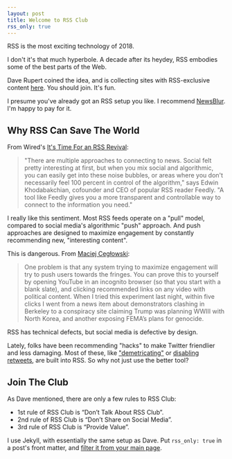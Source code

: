 ```yaml
---
layout: post
title: Welcome to RSS Club
rss_only: true
---
```


RSS is the most exciting technology of 2018.

I don't it's that much hyperbole. A decade after its heydey, RSS embodies some of the best parts of the Web.

Dave Rupert coined the idea, and is collecting sites with RSS-exclusive content [here](https://web.archive.org/web/20200717161202/https://daverupert.com/rss-club/). You should join. It's fun.

I presume you've already got an RSS setup you like. I recommend [NewsBlur](https://newsblur.com/). I'm happy to pay for it.

## Why RSS Can Save The World

From Wired's [It's Time For an RSS Revival](https://www.wired.com/story/rss-readers-feedly-inoreader-old-reader/):

> "There are multiple approaches to connecting to news. Social felt pretty interesting at first, but when you mix social and algorithmic, you can easily get into these noise bubbles, or areas where you don't necessarily feel 100 percent in control of the algorithm," says Edwin Khodabakchian, cofounder and CEO of popular RSS reader Feedly. "A tool like Feedly gives you a more transparent and controllable way to connect to the information you need."

I really like this sentiment. Most RSS feeds operate on a "pull" model, compared to social media's algorithmic "push" approach. And push approaches are designed to maximize engagement by constantly recommending new, "interesting content".

This is dangerous. From [Maciej Cegłowski](https://idlewords.com/talks/build_a_better_monster.htm):

> One problem is that any system trying to maximize engagement will try to push users towards the fringes. You can prove this to yourself by opening YouTube in an incognito browser (so that you start with a blank slate), and clicking recommended links on any video with political content. When I tried this experiment last night, within five clicks I went from a news item about demonstrators clashing in Berkeley to a conspiracy site claiming Trump was planning WWIII with North Korea, and another exposing FEMA’s plans for genocide.

RSS has technical defects, but social media is defective by design.

Lately, folks have been recommending "hacks" to make Twitter friendlier and less damaging.
Most of these, like ["demetricating"](https://slate.com/technology/2018/03/the-demetricator-will-change-how-you-think-about-twitter-and-facebook.html) or [disabling retweets](https://www.theatlantic.com/magazine/archive/2018/04/the-case-against-retweets/554078/), are built into RSS. So why not just use the better tool?

## Join The Club

As Dave mentioned, there are only a few rules to RSS Club:

- 1st rule of RSS Club is “Don’t Talk About RSS Club”.
- 2nd rule of RSS Club is “Don’t Share on Social Media”.
- 3rd rule of RSS Club is “Provide Value”.

I use Jekyll, with essentially the same setup as Dave. Put `rss_only: true` in a post's front matter, and [filter it from your main page](https://github.com/mattdsteele/steele.blue/commit/5269fe5e0da28fa6686e8b7e304bea23cfa022de).
